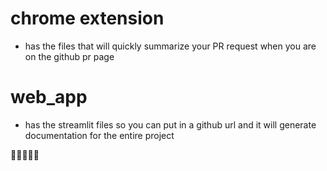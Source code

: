 # chrome extension
- has the files that will quickly summarize your PR request when you are on the github pr page

# web_app
- has the streamlit files so you can put in a github url and it will generate documentation for the entire project

🚀🚀🚀🚀🚀